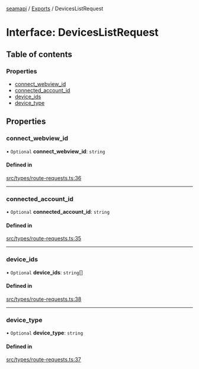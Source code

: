 [seamapi](../README.md) / [Exports](../modules.md) / DevicesListRequest

# Interface: DevicesListRequest

## Table of contents

### Properties

- [connect\_webview\_id](DevicesListRequest.md#connect_webview_id)
- [connected\_account\_id](DevicesListRequest.md#connected_account_id)
- [device\_ids](DevicesListRequest.md#device_ids)
- [device\_type](DevicesListRequest.md#device_type)

## Properties

### connect\_webview\_id

• `Optional` **connect\_webview\_id**: `string`

#### Defined in

[src/types/route-requests.ts:36](https://github.com/seamapi/javascript/blob/main/src/types/route-requests.ts#L36)

___

### connected\_account\_id

• `Optional` **connected\_account\_id**: `string`

#### Defined in

[src/types/route-requests.ts:35](https://github.com/seamapi/javascript/blob/main/src/types/route-requests.ts#L35)

___

### device\_ids

• `Optional` **device\_ids**: `string`[]

#### Defined in

[src/types/route-requests.ts:38](https://github.com/seamapi/javascript/blob/main/src/types/route-requests.ts#L38)

___

### device\_type

• `Optional` **device\_type**: `string`

#### Defined in

[src/types/route-requests.ts:37](https://github.com/seamapi/javascript/blob/main/src/types/route-requests.ts#L37)
